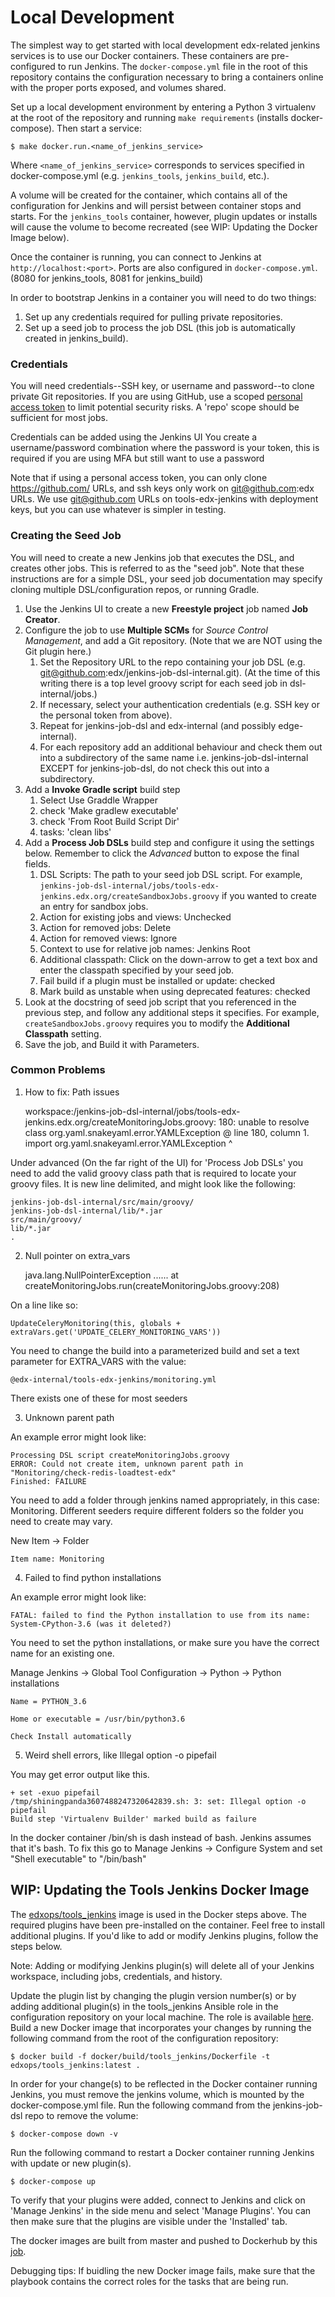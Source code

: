 # Local Development

The simplest way to get started with local development edx-related jenkins services is to use our Docker containers.
These containers are pre-configured to run Jenkins. The `docker-compose.yml` file in the root of this repository
contains the configuration necessary to bring a containers online with the proper ports exposed, and volumes shared.

Set up a local development environment by entering a Python 3 virtualenv
at the root of the repository and running `make requirements`
(installs docker-compose). Then start a service:

    $ make docker.run.<name_of_jenkins_service>

Where `<name_of_jenkins_service>` corresponds to services specified in docker-compose.yml (e.g. `jenkins_tools`, `jenkins_build`, etc.).

A volume will be created for the container, which contains all of the configuration for Jenkins and will persist between
container stops and starts. For the `jenkins_tools` container, however, plugin updates or installs will cause the
volume to become recreated (see WIP: Updating the Docker Image below).

Once the container is running, you can connect to Jenkins at `http://localhost:<port>`. Ports are also configured in
`docker-compose.yml`. (8080 for jenkins_tools, 8081 for jenkins_build)

In order to bootstrap Jenkins in a container you will need to do two things:

1. Set up any credentials required for pulling private repositories.
2. Set up a seed job to process the job DSL (this job is automatically created in jenkins_build).

### Credentials

You will need credentials--SSH key, or username and password--to clone private Git repositories. If you are using
 GitHub, use a scoped [personal access token](https://github.com/settings/tokens) to limit potential security risks. A 'repo' scope should be sufficient for most jobs.

Credentials can be added using the Jenkins UI
You create a username/password combination where the password is your token, this is required if you are using MFA but still want to use a password

Note that if using a personal access token, you can only clone https://github.com/ URLs, and ssh keys only work on git@github.com:edx
URLs. We use git@github.com URLs on tools-edx-jenkins with deployment keys, but you can use whatever is simpler in testing.

### Creating the Seed Job

You will need to create a new Jenkins job that executes the DSL, and creates other jobs. This is referred to as the
"seed job". Note that these instructions are for a simple DSL, your seed job documentation may specify cloning multiple
DSL/configuration repos, or running Gradle.

1. Use the Jenkins UI to create a new **Freestyle project** job named **Job Creator**.
2. Configure the job to use **Multiple SCMs** for *Source Control Management*, and add a Git repository. (Note that we
are NOT using the Git plugin here.)
    1. Set the Repository URL to the repo containing your job DSL (e.g. git@github.com:edx/jenkins-job-dsl-internal.git). (At the time of this writing there is a top level groovy script for each seed job in dsl-internal/jobs.)
    2. If necessary, select your authentication credentials (e.g. SSH key or the personal token from above).
    3. Repeat for jenkins-job-dsl and edx-internal (and possibly edge-internal).
    4. For each repository add an additional behaviour and check them out into a subdirectory of the same name i.e. jenkins-job-dsl-internal
       EXCEPT for jenkins-job-dsl, do not check this out into a subdirectory.
4. Add a **Invoke Gradle script** build step
    1. Select Use Graddle Wrapper
    1. check 'Make gradlew executable'
    2. check 'From Root Build Script Dir'
    3. tasks: 'clean libs'
5. Add a **Process Job DSLs** build step and configure it using the settings below. Remember to click the *Advanced*
button to expose the final fields.
    1. DSL Scripts: The path to your seed job DSL script.
       For example, `jenkins-job-dsl-internal/jobs/tools-edx-jenkins.edx.org/createSandboxJobs.groovy`
       if you wanted to create an entry for sandbox jobs.
    2. Action for existing jobs and views: Unchecked
    3. Action for removed jobs: Delete
    4. Action for removed views: Ignore
    5. Context to use for relative job names: Jenkins Root
    6. Additional classpath: Click on the down-arrow to get a text box and enter the classpath specified by your seed job.
    7. Fail build if a plugin must be installed or update: checked
    8. Mark build as unstable when using deprecated features: checked
6. Look at the docstring of seed job script that you referenced in the previous step,
   and follow any additional steps it specifies.
   For example, `createSandboxJobs.groovy` requires you to modify the **Additional Classpath**
   setting.
7. Save the job, and Build it with Parameters.

### Common Problems

1. How to fix: Path issues

    workspace:/jenkins-job-dsl-internal/jobs/tools-edx-jenkins.edx.org/createMonitoringJobs.groovy: 180: unable to resolve class org.yaml.snakeyaml.error.YAMLException
     @ line 180, column 1.
       import org.yaml.snakeyaml.error.YAMLException
       ^

Under advanced (On the far right of the UI) for 'Process Job DSLs' you need to add the valid groovy class path that is required to locate your groovy files. It is new line delimited, and might look like the following:

    jenkins-job-dsl-internal/src/main/groovy/
    jenkins-job-dsl-internal/lib/*.jar
    src/main/groovy/
    lib/*.jar
    .

2. Null pointer on extra_vars

    java.lang.NullPointerException
    ......
    at createMonitoringJobs.run(createMonitoringJobs.groovy:208)


On a line like so:

    UpdateCeleryMonitoring(this, globals + extraVars.get('UPDATE_CELERY_MONITORING_VARS'))


You need to change the build into a parameterized build
and set a text parameter for EXTRA_VARS with the value:

    @edx-internal/tools-edx-jenkins/monitoring.yml

There exists one of these for most seeders

3. Unknown parent path

An example error might look like:

    Processing DSL script createMonitoringJobs.groovy
    ERROR: Could not create item, unknown parent path in "Monitoring/check-redis-loadtest-edx"
    Finished: FAILURE

You need to add a folder through jenkins named appropriately, in this case: Monitoring.
Different seeders require different folders so the folder you need to create may vary.

New Item -> Folder

    Item name: Monitoring

4. Failed to find python installations

An example error might look like:

    FATAL: failed to find the Python installation to use from its name: System-CPython-3.6 (was it deleted?)

You need to set the python installations, or make sure you have the correct name for an existing one.

Manage Jenkins -> Global Tool Configuration -> Python -> Python installations

    Name = PYTHON_3.6

    Home or executable = /usr/bin/python3.6

    Check Install automatically

5. Weird shell errors, like Illegal option -o pipefail

You may get error output like this.

    + set -exuo pipefail
    /tmp/shiningpanda3607488247320642839.sh: 3: set: Illegal option -o pipefail
    Build step 'Virtualenv Builder' marked build as failure

In the docker container /bin/sh is dash instead of bash. Jenkins assumes that
it's bash. To fix this go to Manage Jenkins -> Configure System and set
"Shell executable" to "/bin/bash"

## WIP: Updating the Tools Jenkins Docker Image

The [edxops/tools_jenkins](https://hub.docker.com/r/edxops/tools_jenkins/) image is used in the Docker steps above. The required plugins have been pre-installed on the container. Feel free to install additional plugins. If you'd like to add or modify Jenkins plugins, follow the steps below.

Note: Adding or modifying Jenkins plugin(s) will delete all of your Jenkins workspace, including jobs, credentials, and history.

Update the plugin list by changing the plugin version number(s) or by adding additional plugin(s) in the tools_jenkins Ansible role in the configuration repository on your local machine. The role is available [here](https://github.com/edx/configuration/blob/master/playbooks/roles/tools_jenkins/defaults/main.yml). Build a new Docker image that incorporates your changes by running the following command from the root of the configuration repository:

	$ docker build -f docker/build/tools_jenkins/Dockerfile -t edxops/tools_jenkins:latest .

In order for your change(s) to be reflected in the Docker container running Jenkins, you must remove the jenkins volume, which is mounted by the docker-compose.yml file. Run the following command from the jenkins-job-dsl repo to remove the volume:

	$ docker-compose down -v

Run the following command to restart a Docker container running Jenkins with update or new plugin(s).

	$ docker-compose up

To verify that your plugins were added, connect to Jenkins and click on 'Manage Jenkins' in the side menu and select 'Manage Plugins'. You can then make sure that the plugins are visible under the 'Installed' tab.

The docker images are built from master and pushed to Dockerhub by this [job](https://tools-edx-jenkins.edx.org/job/DockerCI/job/image-builders/job/tools_jenkins-image-builder/).

Debugging tips:
If buidling the new Docker image fails, make sure that the playbook contains the correct roles for the tasks that are being run.
